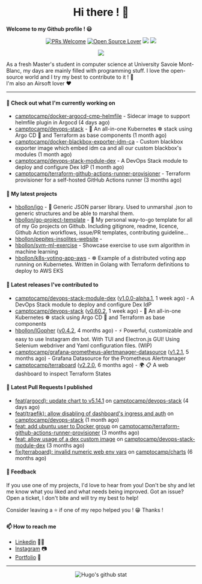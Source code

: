 <h1 align="center">Hi there ! 👋</h1>

**Welcome to my Github profile ! 😃** <br/>

<p align="center"> 
    <a href="https://github.com/hbollon/"><img src="https://img.shields.io/badge/PRs-welcome-brightgreen.svg?style=flat&logo=github" alt="PRs Welcome"></a> 
    <a href="https://github.com/hbollon/"><img src="https://badges.frapsoft.com/os/v2/open-source.svg?v=103" alt="Open Source Lover"></a>
    <a href="https://github.com/hbollon/"><img src="https://komarev.com/ghpvc/?username=hbollon"></a>
    <a href="https://github.com/hbollon/"><img src="https://img.shields.io/github/followers/hbollon.svg?label=Follow%20@hbollon&style=social"></a>
</p>

<p align="center"> 
    <a href="https://github.com/ryo-ma/github-profile-trophy"><img src="https://github-profile-trophy.vercel.app/?username=hbollon&theme=onedark&margin-w=15&margin-h=15&no-frame=true&column=7"/></a>
</p>

As a fresh Master's student in computer science at University Savoie Mont-Blanc, my days are mainly filled with programming stuff. I love the open-source world and I try my best to contribute to it ! 🙈 <br/>
I'm also an Airsoft lover ❤️

<hr>

#### 👷 Check out what I'm currently working on

- [camptocamp/docker-argocd-cmp-helmfile](https://github.com/camptocamp/docker-argocd-cmp-helmfile) - Sidecar image to support helmfile plugin in Argocd  (4 days ago)
- [camptocamp/devops-stack](https://github.com/camptocamp/devops-stack) - 🌊 An all-in-one Kubernetes ☸ stack using Argo CD 🐙 and Terraform as base components (1 month ago)
- [camptocamp/docker-blackbox-exporter-idm-ca](https://github.com/camptocamp/docker-blackbox-exporter-idm-ca) - Custom blackbox exporter image which embed idm ca and all our custom blackbox&#39;s modules (1 month ago)
- [camptocamp/devops-stack-module-dex](https://github.com/camptocamp/devops-stack-module-dex) - A DevOps Stack module to deploy and configure Dex IdP (1 month ago)
- [camptocamp/terraform-github-actions-runner-provisioner](https://github.com/camptocamp/terraform-github-actions-runner-provisioner) - Terraform provisioner for a self-hosted GitHub Actions runner (3 months ago)

#### 🌱 My latest projects

- [hbollon/jgo](https://github.com/hbollon/jgo) - 📔 Generic JSON parser library. Used to unmarshal .json to generic structures and be able to marshal them.
- [hbollon/go-project-template](https://github.com/hbollon/go-project-template) - 📜 My personal way-to-go template for all of my Go projects on Github. Including gitignore, readme, licence, Github Action workflows, issue/PR templates, contributing guideline...
- [hbollon/pepites-insolites-website](https://github.com/hbollon/pepites-insolites-website) - 
- [hbollon/svm-ml-exercise](https://github.com/hbollon/svm-ml-exercise) - Showcase exercise to use svm algorithm in machine learning 
- [hbollon/k8s-voting-app-aws](https://github.com/hbollon/k8s-voting-app-aws) - :wheel_of_dharma: Example of a distributed voting app running on Kubernetes. Written in Golang with Terraform definitions to deploy to AWS EKS

#### 🔭 Latest releases I've contributed to

- [camptocamp/devops-stack-module-dex](https://github.com/camptocamp/devops-stack-module-dex) ([v1.0.0-alpha.1](https://github.com/camptocamp/devops-stack-module-dex/releases/tag/v1.0.0-alpha.1), 1 week ago) - A DevOps Stack module to deploy and configure Dex IdP
- [camptocamp/devops-stack](https://github.com/camptocamp/devops-stack) ([v0.60.2](https://github.com/camptocamp/devops-stack/releases/tag/v0.60.2), 1 week ago) - 🌊 An all-in-one Kubernetes ☸ stack using Argo CD 🐙 and Terraform as base components
- [hbollon/IGopher](https://github.com/hbollon/IGopher) ([v0.4.2](https://github.com/hbollon/IGopher/releases/tag/v0.4.2), 4 months ago) - ⚡ Powerful, customizable and easy to use Instagram dm bot. With TUI and Electron.js GUI! Using Selenium webdriver and Yaml configuration files. (WIP)
- [camptocamp/grafana-prometheus-alertmanager-datasource](https://github.com/camptocamp/grafana-prometheus-alertmanager-datasource) ([v1.2.1](https://github.com/camptocamp/grafana-prometheus-alertmanager-datasource/releases/tag/v1.2.1), 5 months ago) - Grafana Datasource for the Prometheus Alertmanager
- [camptocamp/terraboard](https://github.com/camptocamp/terraboard) ([v2.2.0](https://github.com/camptocamp/terraboard/releases/tag/v2.2.0), 6 months ago) - :earth_africa: :clipboard:  A web dashboard to inspect Terraform States 

#### 🔨 Latest Pull Requests I published

- [feat(argocd): update chart to v5.14.1](https://github.com/camptocamp/devops-stack/pull/957) on [camptocamp/devops-stack](https://github.com/camptocamp/devops-stack) (4 days ago)
- [feat(traefik): allow disabling of dashboard&#39;s ingress and auth](https://github.com/camptocamp/devops-stack/pull/937) on [camptocamp/devops-stack](https://github.com/camptocamp/devops-stack) (1 month ago)
- [feat: add ubuntu user to Docker group](https://github.com/camptocamp/terraform-github-actions-runner-provisioner/pull/7) on [camptocamp/terraform-github-actions-runner-provisioner](https://github.com/camptocamp/terraform-github-actions-runner-provisioner) (3 months ago)
- [feat: allow usage of a dex custom image](https://github.com/camptocamp/devops-stack-module-dex/pull/2) on [camptocamp/devops-stack-module-dex](https://github.com/camptocamp/devops-stack-module-dex) (3 months ago)
- [fix(terraboard): invalid numeric web env vars](https://github.com/camptocamp/charts/pull/71) on [camptocamp/charts](https://github.com/camptocamp/charts) (6 months ago)

#### 💬 Feedback

If you use one of my projects, I'd love to hear from you! Don't be shy and let me know what you liked
and what needs being improved. Got an issue? Open a ticket, I don't bite and will try my best to help!

Consider leaving a ⭐ if one of my repo helped you ! 😁 Thanks !

#### 📫 How to reach me
- <a href="https://www.linkedin.com/in/hugobollon">Linkedin</a> 👨‍💼
- <a href="https://www.instagram.com/_hbollon">Instagram</a> 📷
- <a href="https://hugobollon.me">Portfolio</a> 💼

<hr>

<div align="center">
    <a>
        <img alt="Hugo's github stat" src="https://github-readme-stats.vercel.app/api?username=hbollon&count_private=true&show_icons=true&theme=dark&include_all_commits=true" />
    </a>
</div>
